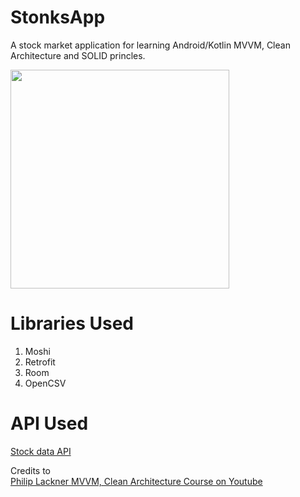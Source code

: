 # StonksApp
A stock market application for learning Android/Kotlin MVVM, Clean Architecture and SOLID princles.

<img src="screenshots/stonksDemo.gif" width="350">

# Libraries Used

1. Moshi
2. Retrofit
3. Room
4. OpenCSV

# API Used
[Stock data API](https://www.alphavantage.co/)

Credits to <br>
[Philip Lackner MVVM, Clean Architecture Course on Youtube ](https://www.youtube.com/watch?v=uLs2FxFSWU4)
